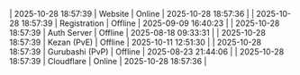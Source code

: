 | 2025-10-28 18:57:39 | Website | Online | 2025-10-28 18:57:36 |
| 2025-10-28 18:57:39 | Registration | Offline | 2025-09-09 16:40:23 |
| 2025-10-28 18:57:39 | Auth Server | Offline | 2025-08-18 09:33:31 |
| 2025-10-28 18:57:39 | Kezan (PvE) | Offline | 2025-10-11 12:51:30 |
| 2025-10-28 18:57:39 | Gurubashi (PvP) | Offline | 2025-08-23 21:44:06 |
| 2025-10-28 18:57:39 | Cloudflare | Online | 2025-10-28 18:57:36 |
